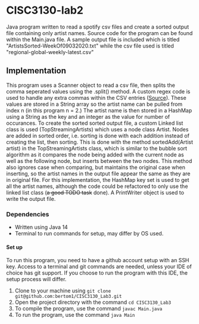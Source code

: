 # CISC3130-lab2
Java program written to read a spotify csv files and create a sorted output file containing only artist names.
Source code for the program can be found within the Main.java file. A sample output file is included which is titled "ArtistsSorted-WeekOf09032020.txt" 
while the csv file used is titled "regional-global-weekly-latest.csv"  
## Implementation
This program uses a Scanner object to read a csv file, then splits the comma seperated values using
the .split() method. A custom regex code is used to handle any extra commas within the CSV entries ([Source](https://stackoverflow.com/a/15739087)). These values are stored in a String array so the artist name can be pulled from index
n (in this program n = 2.) The artist name is then stored in a HashMap using a String as the key and an integer as the value for number of occurances. To create the sorted sorted output file, a custom
Linked list class is used (TopStreamingArtists) which uses a node class Artist. Nodes are added in sorted order, i.e. sorting is done with each addition instead of creating the list,
then sorting. This is done with the method sortedAdd(Artist artist) in the TopStreamingArtists class, which is similar to the bubble sort algorithm as it compares the node being 
added with the current node as well as the following node, but inserts between the two nodes. This method also ignores case when comparing, but maintains the original case when inserting,
so the artist names in the output file appear the same as they are in original file. For this implementation, the HashMap key set is used to get all the artist names, although
the code could be refactored to only use the linked list class (~~a good TODO task~~ done).
A PrintWriter object is used to write the output file. 
### Dependencies
* Written using Java 14
* Terminal to run commands for setup, may differ by OS used.
#### Set up
To run this program, you need to have a github account setup with an SSH key. Access to a terminal and git commands
are needed, unless your IDE of choice has git support. If you choose to run the program with this IDE,
the setup process will differ.  
1. Clone to your machine using `git clone git@github.com:bertom1/CISC3130_Lab3.git` 
2. Open the project directory with the command `cd CISC3130_Lab3`
3. To compile the program, use the command `javac Main.java`
4. To run the program, use the command `java Main`  
